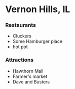 # Vernon Hills, IL


### Restaurants

  - Cluckers
  - Some Hamburger place
  - hot pot



### Attractions
  - Hawthorn Mall
  - Farmer's market
  - Dave and Busters
